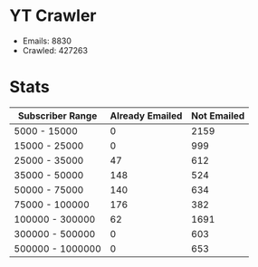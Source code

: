 # YT Crawler
- Emails: 8830
- Crawled: 427263

# Stats
| Subscriber Range  | Already Emailed | Not Emailed |
|-------|-------|-------|
| 5000 - 15000 | 0 | 2159 |
| 15000 - 25000 | 0 | 999 |
| 25000 - 35000 | 47 | 612 |
| 35000 - 50000 | 148 | 524 |
| 50000 - 75000 | 140 | 634 |
| 75000 - 100000 | 176 | 382 |
| 100000 - 300000 | 62 | 1691 |
| 300000 - 500000 | 0 | 603 |
| 500000 - 1000000 | 0 | 653 |

